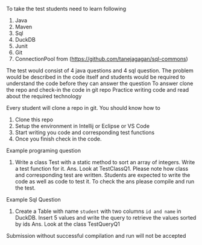 To take the test students need to learn following
1. Java
2. Maven 
3. Sql 
4. DuckDB 
5. Junit
6. Git
7. ConnectionPool from (https://github.com/tanejagagan/sql-commons)


The test would consist of 4 java questions and 4 sql question. The problem would be described in the code itself and students would be required to understand the code before they can answer the question
To answer  clone the repo and check-in the code in git repo
Practice writing code and read about the required technology


Every student will clone a  repo in git. You should know how to 
1. Clone this repo
2. Setup the environment in Intellij or Eclipse or VS Code
3. Start writing you code and corresponding test functions
4. Once you finish check in the code.



Example programing question
1. Write a class Test with a static method to sort an array of integers. Write a test function for it.
Ans. Look at TestClassQ1. Please note how class and corresponding test are written. Students are expected to write the code as well as code to test it.
To check the ans please compile and run the test. 

Example Sql Question
1. Create a Table with name `student` with two columns `id and name` in DuckDB. Insert 5 values and write the query to retrieve the values sorted by ids
Ans. Look at the class TestQueryQ1

Submission without successful compilation and run will not be accepted
